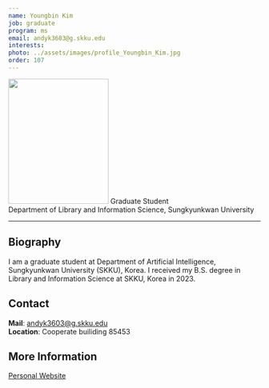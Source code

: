 ```yaml
---
name: Youngbin Kim
job: graduate
program: ms
email: andyk3603@g.skku.edu
interests: 
photo: ../assets/images/profile_Youngbin_Kim.jpg
order: 107
---
```

<img src="../../assets/images/profile_Youngbin_Kim.jpg" width="200" height="250">
Graduate Student<br>Department of Library and Information Science, Sungkyunkwan University<br>

<hr>

## Biography
I am a graduate student at Department of Artificial Intelligence, Sungkyunkwan University (SKKU), Korea.
I received my B.S. degree in Library and Information Science at SKKU, Korea in 2023.

## Contact
**Mail**: andyk3603@g.skku.edu<br>
**Location**: Cooperate builiding 85453

## More Information
[Personal Website](https://github.com/ybkim3603)
